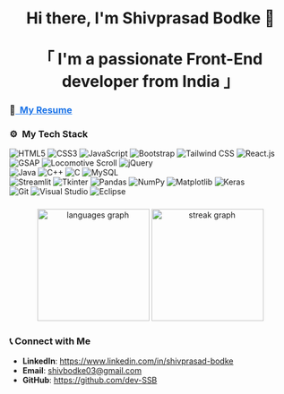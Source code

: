 <h1 align="center">
Hi there, I'm Shivprasad Bodke 👋
<br> <br>
「 I'm a passionate Front-End developer from <b>India</b> 」
</h1>




### 📝<a href="https://drive.google.com/file/d/1IWFFKVYcE-AYLHYvexR7Qt4EhMqVwZQI/view?usp=sharing" style="text-decoration: underline; color: #1a73e8;"> &nbsp;My Resume</a>



### ⚙️ &nbsp;My Tech Stack

<div>
  <img src="https://img.shields.io/badge/HTML5-%23E34F26.svg?style=for-the-badge&logo=html5&logoColor=white" alt="HTML5"/>
  <img src="https://img.shields.io/badge/CSS3-%231572B6.svg?style=for-the-badge&logo=css3&logoColor=white" alt="CSS3"/>
  <img src="https://img.shields.io/badge/JavaScript-%23F7DF1E.svg?style=for-the-badge&logo=javascript&logoColor=black" alt="JavaScript"/>
  <img src="https://img.shields.io/badge/Bootstrap-%237952B3.svg?style=for-the-badge&logo=bootstrap&logoColor=white" alt="Bootstrap"/>
   <img src="https://img.shields.io/badge/Tailwind_CSS-%2338B2AC.svg?style=for-the-badge&logo=tailwind-css&logoColor=white" alt="Tailwind CSS"/>
  <img src="https://img.shields.io/badge/React-%2320232a.svg?style=for-the-badge&logo=react&logoColor=%2361DAFB" alt="React.js"/>

  <br>
  <img src="https://img.shields.io/badge/GSAP-%2388CE02.svg?style=for-the-badge&logo=greensock&logoColor=white" alt="GSAP"/>
  <img src="https://img.shields.io/badge/Locomotive_Scroll-%23000000.svg?style=for-the-badge&logoColor=white" alt="Locomotive Scroll"/>
  <img src="https://img.shields.io/badge/jQuery-%230769AD.svg?style=for-the-badge&logo=jquery&logoColor=white" alt="jQuery"/>
   <br>
  
  <img src="https://img.shields.io/badge/Java-%23ED8B00.svg?style=for-the-badge&logo=java&logoColor=white" alt="Java"/>
  <img src="https://img.shields.io/badge/C%2B%2B-%2300599C.svg?style=for-the-badge&logo=c%2B%2B&logoColor=white" alt="C++"/>
  <img src="https://img.shields.io/badge/C-%2300599C.svg?style=for-the-badge&logo=c&logoColor=white" alt="C"/>
  <img src="https://img.shields.io/badge/MySQL-%2300f.svg?style=for-the-badge&logo=mysql&logoColor=white" alt="MySQL"/>
  <br>
  
  <img src="https://img.shields.io/badge/Streamlit-%23FF4B4B.svg?style=for-the-badge&logo=streamlit&logoColor=white" alt="Streamlit"/>
  <img src="https://img.shields.io/badge/Tkinter-%23F7DF1E.svg?style=for-the-badge&logo=python&logoColor=black" alt="Tkinter"/>
  <img src="https://img.shields.io/badge/pandas-%23150458.svg?style=for-the-badge&logo=pandas&logoColor=white" alt="Pandas"/>
  <img src="https://img.shields.io/badge/NumPy-%23013243.svg?style=for-the-badge&logo=numpy&logoColor=white" alt="NumPy"/>
  <img src="https://img.shields.io/badge/Matplotlib-%23FF4B4B.svg?style=for-the-badge&logo=matplotlib&logoColor=white" alt="Matplotlib"/>
  <img src="https://img.shields.io/badge/Keras-%23D00000.svg?style=for-the-badge&logo=keras&logoColor=white" alt="Keras"/>
  <br>
  
  <img src="https://img.shields.io/badge/Git-%23F05033.svg?style=for-the-badge&logo=git&logoColor=white" alt="Git"/>
  <img src="https://img.shields.io/badge/Visual%20Studio-%235C2D91.svg?style=for-the-badge&logo=visual-studio&logoColor=white" alt="Visual Studio"/>
  <img src="https://img.shields.io/badge/Eclipse-%232C2255.svg?style=for-the-badge&logo=eclipse&logoColor=white" alt="Eclipse"/>
</div>



###
<div align="center">
  <img src="https://github-readme-stats.vercel.app/api/top-langs?username=dev-SSB&locale=en&hide_title=false&layout=compact&card_width=320&langs_count=5&theme=dracula&hide_border=false&order=2" height="200" alt="languages graph"  />
  <img src="https://streak-stats.demolab.com?user=dev-SSB&locale=en&mode=daily&theme=dracula&hide_border=false&border_radius=5&order=3" height="200" alt="streak graph"  />
</div>




### 📞 Connect with Me

- **LinkedIn**: https://www.linkedin.com/in/shivprasad-bodke
- **Email**: shivbodke03@gmail.com
- **GitHub**: https://github.com/dev-SSB

